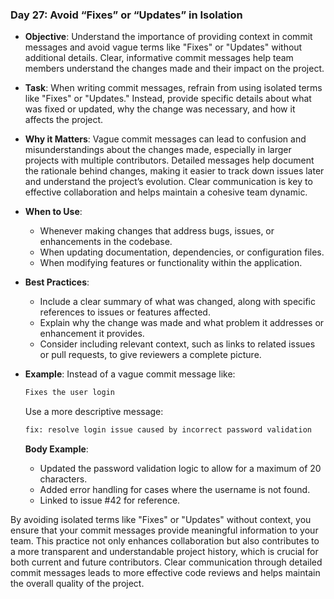 ### **Day 27: Avoid “Fixes” or “Updates” in Isolation**

- **Objective**: Understand the importance of providing context in commit messages and avoid vague terms like "Fixes" or "Updates" without additional details. Clear, informative commit messages help team members understand the changes made and their impact on the project.

- **Task**: When writing commit messages, refrain from using isolated terms like "Fixes" or "Updates." Instead, provide specific details about what was fixed or updated, why the change was necessary, and how it affects the project.

- **Why it Matters**: Vague commit messages can lead to confusion and misunderstandings about the changes made, especially in larger projects with multiple contributors. Detailed messages help document the rationale behind changes, making it easier to track down issues later and understand the project’s evolution. Clear communication is key to effective collaboration and helps maintain a cohesive team dynamic.

- **When to Use**:
  - Whenever making changes that address bugs, issues, or enhancements in the codebase.
  - When updating documentation, dependencies, or configuration files.
  - When modifying features or functionality within the application.

- **Best Practices**:
  - Include a clear summary of what was changed, along with specific references to issues or features affected.
  - Explain why the change was made and what problem it addresses or enhancement it provides.
  - Consider including relevant context, such as links to related issues or pull requests, to give reviewers a complete picture.

- **Example**:
  Instead of a vague commit message like:
  ```bash
  Fixes the user login
  ```

  Use a more descriptive message:
  ```bash
  fix: resolve login issue caused by incorrect password validation
  ```

  **Body Example**:
  - Updated the password validation logic to allow for a maximum of 20 characters.
  - Added error handling for cases where the username is not found.
  - Linked to issue #42 for reference.

By avoiding isolated terms like "Fixes" or "Updates" without context, you ensure that your commit messages provide meaningful information to your team. This practice not only enhances collaboration but also contributes to a more transparent and understandable project history, which is crucial for both current and future contributors. Clear communication through detailed commit messages leads to more effective code reviews and helps maintain the overall quality of the project.